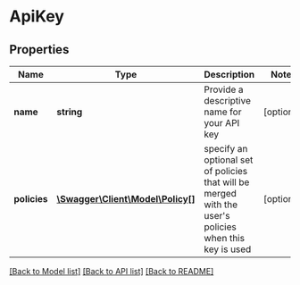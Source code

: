 # ApiKey

## Properties
Name | Type | Description | Notes
------------ | ------------- | ------------- | -------------
**name** | **string** | Provide a descriptive name for your API key | [optional] 
**policies** | [**\Swagger\Client\Model\Policy[]**](Policy.md) | specify an optional set of policies that will be merged with the user&#39;s policies when this key is used | [optional] 

[[Back to Model list]](../README.md#documentation-for-models) [[Back to API list]](../README.md#documentation-for-api-endpoints) [[Back to README]](../README.md)


